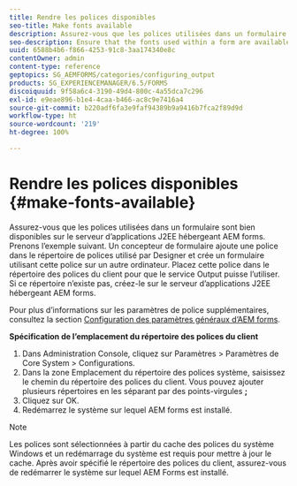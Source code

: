 ```yaml
---
title: Rendre les polices disponibles
seo-title: Make fonts available
description: Assurez-vous que les polices utilisées dans un formulaire sont bien disponibles sur le serveur d’applications J2EE hébergeant AEM forms.
seo-description: Ensure that the fonts used within a form are available for use on the J2EE application server hosting AEM forms.
uuid: 6588b4b6-f866-4253-91c8-3aa174340e8c
contentOwner: admin
content-type: reference
geptopics: SG_AEMFORMS/categories/configuring_output
products: SG_EXPERIENCEMANAGER/6.5/FORMS
discoiquuid: 9f58a6c4-3190-49d4-800c-4a55dca7c296
exl-id: e9eae896-b1e4-4caa-b466-ac8c9e7416a4
source-git-commit: b220adf6fa3e9faf94389b9a9416b7fca2f89d9d
workflow-type: ht
source-wordcount: '219'
ht-degree: 100%

---
```


# Rendre les polices disponibles {#make-fonts-available}

Assurez-vous que les polices utilisées dans un formulaire sont bien disponibles sur le serveur d’applications J2EE hébergeant AEM forms. Prenons l’exemple suivant. Un concepteur de formulaire ajoute une police dans le répertoire de polices utilisé par Designer et crée un formulaire utilisant cette police sur un autre ordinateur. Placez cette police dans le répertoire des polices du client pour que le service Output puisse l’utiliser. Si ce répertoire n’existe pas, créez-le sur le serveur d’applications J2EE hébergeant AEM forms.

Pour plus d’informations sur les paramètres de police supplémentaires, consultez la section [Configuration des paramètres généraux d’AEM forms](/help/forms/using/admin-help/configure-general-aem-forms-settings.md#configure-general-aem-forms-settings).

**Spécification de l’emplacement du répertoire des polices du client**

1. Dans Administration Console, cliquez sur Paramètres > Paramètres de Core System > Configurations.
1. Dans la zone Emplacement du répertoire des polices système, saisissez le chemin du répertoire des polices du client. Vous pouvez ajouter plusieurs répertoires en les séparant par des points-virgules **;**
1. Cliquez sur OK.
1. Redémarrez le système sur lequel AEM forms est installé.

>[!NOTE]
>
>Les polices sont sélectionnées à partir du cache des polices du système Windows et un redémarrage du système est requis pour mettre à jour le cache. Après avoir spécifié le répertoire des polices du client, assurez-vous de redémarrer le système sur lequel AEM Forms est installé.
